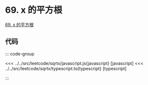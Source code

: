 # 69. x 的平方根

[69. x 的平方根](https://leetcode.cn/problems/sqrtx/description/)

## 代码

::: code-group

<<< ../../src/leetcode/sqrtx/javascript.js{javascript} [javascript]
<<< ../../src/leetcode/sqrtx/typescript.ts{typescript} [typescript]

:::
